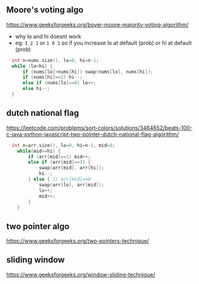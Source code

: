 ## Moore's voting algo
https://www.geeksforgeeks.org/boyer-moore-majority-voting-algorithm/
- why lo and hi doesnt work
- eg: `1 2 1` or `1 0 1` so if you increase lo at default (prob) or hi at default (prob)
```cpp
  int n=nums.size(), lo=0, hi=n-1;
  while (lo<hi) {
      if (nums[lo]>nums[hi]) swap(nums[lo], nums[hi]); 
      if (nums[hi]==2) hi--;
      else if (nums[lo]==0) lo++;
      else hi--;
  }
```
## dutch national flag 
https://leetcode.com/problems/sort-colors/solutions/3464652/beats-100-c-java-python-javascript-two-pointer-dutch-national-flag-algorithm/
```cpp
  int n=arr.size(), lo=0, hi=n-1, mid=0;
    while(mid<=hi) {
        if (arr[mid]==1) mid++;
        else if (arr[mid]==2) {
            swap(arr[mid], arr[hi]);
            hi--;
        } else { // arr[mid]==0
            swap(arr[lo], arr[mid]);
            lo++;
            mid++;
        }
    }
```

## two pointer algo
https://www.geeksforgeeks.org/two-pointers-technique/

## sliding window
https://www.geeksforgeeks.org/window-sliding-technique/
